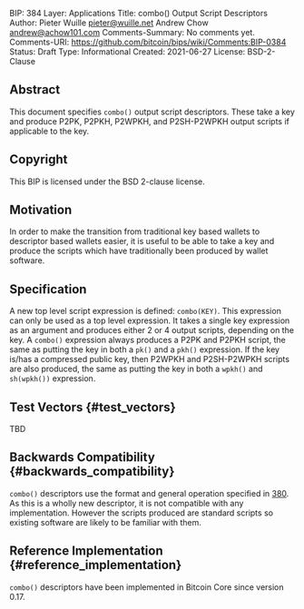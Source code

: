 BIP: 384
Layer: Applications
Title: combo() Output Script Descriptors
Author: Pieter Wuille <pieter@wuille.net>
Andrew Chow <andrew@achow101.com>
Comments-Summary: No comments yet.
Comments-URI: https://github.com/bitcoin/bips/wiki/Comments:BIP-0384
Status: Draft
Type: Informational
Created: 2021-06-27
License: BSD-2-Clause

## Abstract

This document specifies `combo()` output script descriptors. These take
a key and produce P2PK, P2PKH, P2WPKH, and P2SH-P2WPKH output scripts if
applicable to the key.

## Copyright

This BIP is licensed under the BSD 2-clause license.

## Motivation

In order to make the transition from traditional key based wallets to
descriptor based wallets easier, it is useful to be able to take a key
and produce the scripts which have traditionally been produced by wallet
software.

## Specification

A new top level script expression is defined: `combo(KEY)`. This
expression can only be used as a top level expression. It takes a single
key expression as an argument and produces either 2 or 4 output scripts,
depending on the key. A `combo()` expression always produces a P2PK and
P2PKH script, the same as putting the key in both a `pk()` and a `pkh()`
expression. If the key is/has a compressed public key, then P2WPKH and
P2SH-P2WPKH scripts are also produced, the same as putting the key in
both a `wpkh()` and `sh(wpkh())` expression.

## Test Vectors {#test_vectors}

TBD

## Backwards Compatibility {#backwards_compatibility}

`combo()` descriptors use the format and general operation specified in
[380](bip-0380.mediawiki "wikilink"). As this is a wholly new
descriptor, it is not compatible with any implementation. However the
scripts produced are standard scripts so existing software are likely to
be familiar with them.

## Reference Implementation {#reference_implementation}

`combo()` descriptors have been implemented in Bitcoin Core since
version 0.17.
